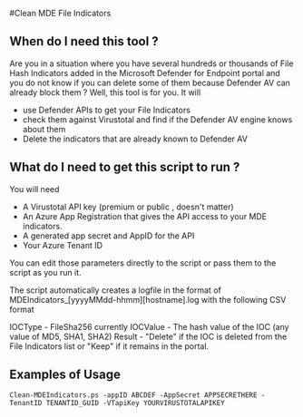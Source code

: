 #Clean MDE File Indicators

## When do I need this tool ?

Are you in a situation where you have several hundreds or thousands of File Hash Indicators added in the Microsoft Defender for Endpoint portal and you do not know if you can delete some of them because Defender AV can already block them ? Well, this tool is for you.  It will

- use Defender APIs to get your File Indicators
- check them against Virustotal and find if the Defender AV engine knows about them
- Delete the indicators that are already known to Defender AV

## What do I need to get this script to run ?

You will need

- A Virustotal API key (premium or public , doesn't matter)
- An Azure App Registration that gives the API access to your MDE indicators. 
- A generated app secret and AppID for the API
- Your Azure Tenant ID

You can edit those parameters directly to the script or pass them to the script as you run it.

The script automatically creates a logfile in the format of MDEIndicators_[yyyyMMdd-hhmm][hostname].log with the following CSV format

IOCType - FileSha256 currently
IOCValue - The hash value of the IOC (any value of MD5, SHA1, SHA2)
Result - "Delete" if the IOC is deleted from the File Indicators list or "Keep" if it remains in the portal.

## Examples of Usage

`Clean-MDEIndicators.ps -appID ABCDEF -AppSecret APPSECRETHERE -TenantID TENANTID_GUID -VTapiKey YOURVIRUSTOTALAPIKEY`


